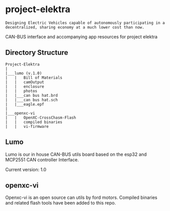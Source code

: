 # project-elektra
    Designing Electric Vehicles capable of autonomously participating in a decentralized, sharing economy at a much lower cost than now. 

CAN-BUS interface and accompanying app resources for project elektra


## Directory Structure
```
Project-Elektra
|
|___lumo (v.1.0)
|   |   Bill of Materials
|   |   camOutput
|   |   enclosure
|   |   photos
|   |___can bus hat.brd
|   |___can bus hat.sch
|   |___eagle.epf
|
|___openxc-vi
|   |   OpenXC-CrossChasm-Flash
|   |   compiled binaries
|   |   vi-firmware
```
## Lumo
Lumo is our in house CAN-BUS utils board based on the esp32 and MCP2551 CAN controller Interface.

Current version: 1.0

## openxc-vi
Openxc-vi is an open source can utils by ford motors. Compiled binaries and related flash tools have been added to this repo. 